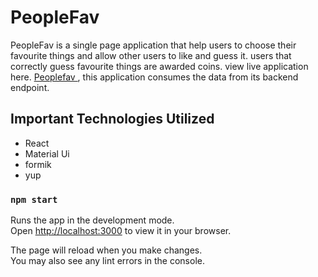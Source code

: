 # PeopleFav
PeopleFav is a single page application that help users to choose their favourite things and allow other users to like and guess it. users that correctly guess favourite things are awarded coins. view live application here. <a  href="https://peoplefav.herokuapp.com/"> Peoplefav </a>, this application consumes the data from its backend endpoint.



## Important Technologies Utilized
* React 
* Material Ui
* formik 
* yup

### `npm start`

Runs the app in the development mode.\
Open [http://localhost:3000](http://localhost:3000) to view it in your browser.

The page will reload when you make changes.\
You may also see any lint errors in the console.
